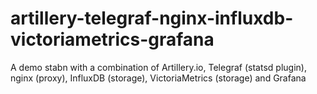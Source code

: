 # artillery-telegraf-nginx-influxdb-victoriametrics-grafana
A demo stabn with a combination of Artillery.io, Telegraf (statsd plugin), nginx (proxy), InfluxDB (storage), VictoriaMetrics (storage) and Grafana
